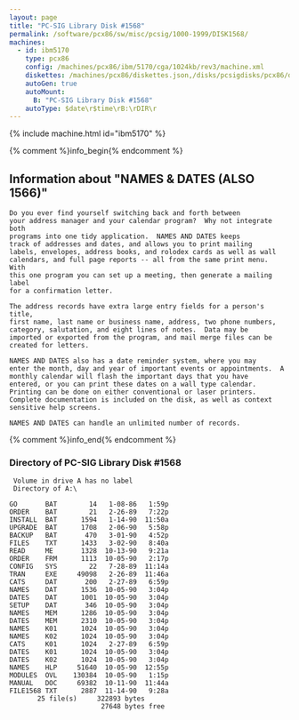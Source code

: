 ```yaml
---
layout: page
title: "PC-SIG Library Disk #1568"
permalink: /software/pcx86/sw/misc/pcsig/1000-1999/DISK1568/
machines:
  - id: ibm5170
    type: pcx86
    config: /machines/pcx86/ibm/5170/cga/1024kb/rev3/machine.xml
    diskettes: /machines/pcx86/diskettes.json,/disks/pcsigdisks/pcx86/diskettes.json
    autoGen: true
    autoMount:
      B: "PC-SIG Library Disk #1568"
    autoType: $date\r$time\rB:\rDIR\r
---
```


{% include machine.html id="ibm5170" %}

{% comment %}info_begin{% endcomment %}

## Information about "NAMES & DATES (ALSO 1566)"

    Do you ever find yourself switching back and forth between
    your address manager and your calendar program?  Why not integrate both
    programs into one tidy application.  NAMES AND DATES keeps
    track of addresses and dates, and allows you to print mailing
    labels, envelopes, address books, and rolodex cards as well as wall
    calendars, and full page reports -- all from the same print menu.  With
    this one program you can set up a meeting, then generate a mailing label
    for a confirmation letter.
    
    The address records have extra large entry fields for a person's title,
    first name, last name or business name, address, two phone numbers,
    category, salutation, and eight lines of notes.  Data may be
    imported or exported from the program, and mail merge files can be
    created for letters.
    
    NAMES AND DATES also has a date reminder system, where you may
    enter the month, day and year of important events or appointments.  A
    monthly calendar will flash the important days that you have
    entered, or you can print these dates on a wall type calendar.
    Printing can be done on either conventional or laser printers.
    Complete documentation is included on the disk, as well as context
    sensitive help screens.
    
    NAMES AND DATES can handle an unlimited number of records.
{% comment %}info_end{% endcomment %}


### Directory of PC-SIG Library Disk #1568

     Volume in drive A has no label
     Directory of A:\

    GO       BAT        14   1-08-86   1:59p
    ORDER    BAT        21   2-26-89   7:22p
    INSTALL  BAT      1594   1-14-90  11:50a
    UPGRADE  BAT      1708   2-06-90   5:58p
    BACKUP   BAT       470   3-01-90   4:52p
    FILES    TXT      1433   3-02-90   8:40a
    READ     ME       1328  10-13-90   9:21a
    ORDER    FRM      1113  10-05-90   2:17p
    CONFIG   SYS        22   7-28-89  11:14a
    TRAN     EXE     49098   2-26-89  11:46a
    CATS     DAT       200   2-27-89   6:59p
    NAMES    DAT      1536  10-05-90   3:04p
    DATES    DAT      1001  10-05-90   3:04p
    SETUP    DAT       346  10-05-90   3:04p
    NAMES    MEM      1286  10-05-90   3:04p
    DATES    MEM      2310  10-05-90   3:04p
    NAMES    K01      1024  10-05-90   3:04p
    NAMES    K02      1024  10-05-90   3:04p
    CATS     K01      1024   2-27-89   6:59p
    DATES    K01      1024  10-05-90   3:04p
    DATES    K02      1024  10-05-90   3:04p
    NAMES    HLP     51640  10-05-90  12:55p
    MODULES  OVL    130384  10-05-90   1:15p
    MANUAL   DOC     69382  10-11-90  11:44a
    FILE1568 TXT      2887  11-14-90   9:28a
           25 file(s)     322893 bytes
                           27648 bytes free
